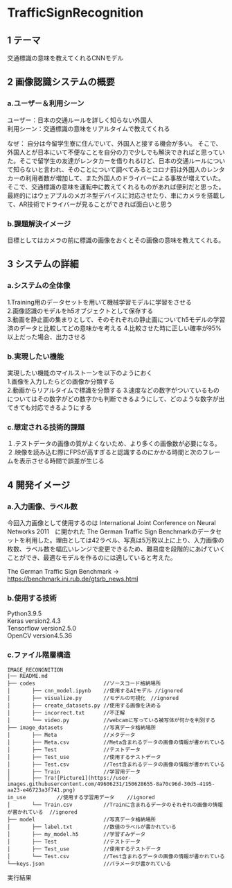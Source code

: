 # TrafficSignRecognition  

## 1 テーマ  
交通標識の意味を教えてくれるCNNモデル

## 2 画像認識システムの概要 
### a.ユーザー＆利用シーン 
ユーザー：日本の交通ルールを詳しく知らない外国人  
利用シーン：交通標識の意味をリアルタイムで教えてくれる

なぜ：
自分は今留学生寮に住んでいて、外国人と接する機会が多い。
そこで、外国人とが日本にいて不便なことを自分の力で少しでも解決できればと思っていた。そこで留学生の友達がレンタカーを借りれるけど、日本の交通ルールについて知らないと言われ、そのことについて調べてみるとコロナ前は外国人のレンタカーの利用者数が増加して、また外国人のドライバーによる事故が増えていた。そこで、交通標識の意味を運転中に教えてくれるものがあれば便利だと思った。最終的にはウェアブルのメガネ型デバイスに対応させたり、車にカメラを搭載して、AR技術でドライバーが見ることができれば面白いと思う

### b.課題解決イメージ  
目標としてはカメラの前に標識の画像をおくとその画像の意味を教えてくれる。


## 3 システムの詳細  
### a.システムの全体像  
1.Training用のデータセットを用いて機械学習モデルに学習をさせる  
2.画像認識のモデルをh5オブジェクトとして保存する  
3.動画を静止画の集まりとして、そのそれぞれの静止画についてh5モデルの学習済のデータと比較してどの意味かを考える
4.比較させた時に正しい確率が95%以上だった場合、出力させる


### b.実現したい機能  
実現したい機能のマイルストーンを以下のようにおく  
1.画像を入力したらどの画像か分類する  
2.動画からリアルタイムで標識を分類する
3.速度などの数字がついているものについてはその数字がどの数字かも判断できるようにして、どのような数字が出てきても対応できるようにする

### c.想定される技術的課題  
１.テストデータの画像の質がよくないため、より多くの画像数が必要になる。
２.映像を読み込む際にFPSが高すぎると認識するのにかかる時間と次のフレームを表示させる時間で誤差が生じる

## 4 開発イメージ
### a.入力画像、ラベル数 

今回入力画像として使用するのは International Joint Conference on Neural Networks 2011　に開かれた The German Traffic Sign Benchmarkのデータセットを利用した。理由としては42ラベル、写真は5万枚以上に上り、入力画像の枚数、ラベル数を幅広いレンジで変更できるため、難易度を段階的にあげていくことができ、最適なモデルを作るのには適していると考えた。

The German Traffic Sign Benchmark -> https://benchmark.ini.rub.de/gtsrb_news.html


### b.使用する技術   
Python3.9.5  
Keras version2.4.3  
Tensorflow version2.5.0  
OpenCV version4.5.36  


### c.ファイル階層構造  

```
IMAGE_RECONGNITION  
|── README.md  
├── codes                      //ソースコード格納場所  
│       ├── cnn_model.ipynb    //使用するAIモデル //ignored
│       ├── visualize.py       //モデルの可視化　//ignored 
│       ├── create_datasets.py //使用する画像を決める  
│       ├── incorrect.txt      //不正解　
│       └── video.py           //webcamに写っている被写体が何かを判別する  
├── image_datasets             //写真データ格納場所  
│       ├── Meta               //メタデータ  
│       ├── Meta.csv           //Meta含まれるデータの画像の情報が書かれている  
│       ├── Test               //テストデータ
│       ├── Test_use           //使用するテストデータ
│       ├── Test.csv           //Test含まれるデータの画像の情報が書かれている  
│       ├── Train              //学習用データ
│       ├── Tra![Picture1](https://user-images.githubusercontent.com/49606231/150628655-8a70c96d-30d5-4195-aa23-e46723a3f741.png)
in_use          //使用する学習用データ    //ignored
│       └── Train.csv          //Trainに含まれるデータのそれぞれの画像の情報が書かれている  //ignored
├── model                      //写真データ格納場所  
│       ├── label.txt          //数値のラベルが書かれている
│       ├── my_model.h5        //学習ずみデータ
│       ├── Test               //テストデータ
│       ├── Test_use           //使用するテストデータ
│       └── Test.csv           //Test含まれるデータの画像の情報が書かれている  
└──keys.json                   //パラメータが書かれている
```


実行結果

